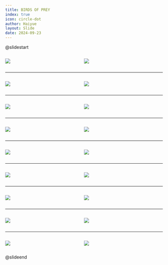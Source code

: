 ```yaml
---
title: BIRDS OF PREY
index: true
icon: circle-dot
author: Haiyue
layout: Slide
date: 2024-09-23
---
```

 
@slidestart

<div style="display:flex">
<div style="flex:1">

![](/reading/english/Level-P/BIRDS%20OF%20PREY/001.webp)
</div>
<div style="flex:1">

![](/reading/english/Level-P/BIRDS%20OF%20PREY/002.webp)
</div>
</div>

---

<div style="display:flex">
<div style="flex:1">

![](/reading/english/Level-P/BIRDS%20OF%20PREY/003.webp)
</div>
<div style="flex:1">

![](/reading/english/Level-P/BIRDS%20OF%20PREY/004.webp)
</div>
</div>

---

<div style="display:flex">
<div style="flex:1">

![](/reading/english/Level-P/BIRDS%20OF%20PREY/005.webp)
</div>
<div style="flex:1">

![](/reading/english/Level-P/BIRDS%20OF%20PREY/006.webp)
</div>
</div>

---

<div style="display:flex">
<div style="flex:1">

![](/reading/english/Level-P/BIRDS%20OF%20PREY/007.webp)
</div>
<div style="flex:1">

![](/reading/english/Level-P/BIRDS%20OF%20PREY/008.webp)
</div>
</div>

---

<div style="display:flex">
<div style="flex:1">

![](/reading/english/Level-P/BIRDS%20OF%20PREY/009.webp)
</div>
<div style="flex:1">

![](/reading/english/Level-P/BIRDS%20OF%20PREY/010.webp)
</div>
</div>

---

<div style="display:flex">
<div style="flex:1">

![](/reading/english/Level-P/BIRDS%20OF%20PREY/011.webp)
</div>
<div style="flex:1">

![](/reading/english/Level-P/BIRDS%20OF%20PREY/012.webp)
</div>
</div>

---

<div style="display:flex">
<div style="flex:1">

![](/reading/english/Level-P/BIRDS%20OF%20PREY/013.webp)
</div>
<div style="flex:1">

![](/reading/english/Level-P/BIRDS%20OF%20PREY/014.webp)
</div>
</div>

---

<div style="display:flex">
<div style="flex:1">

![](/reading/english/Level-P/BIRDS%20OF%20PREY/015.webp)
</div>
<div style="flex:1">

![](/reading/english/Level-P/BIRDS%20OF%20PREY/016.webp)
</div>
</div>

---

<div style="display:flex">
<div style="flex:1">

![](/reading/english/Level-P/BIRDS%20OF%20PREY/017.webp)
</div>
<div style="flex:1">

![](/reading/english/Level-P/BIRDS%20OF%20PREY/018.webp)
</div>
</div>

@slideend